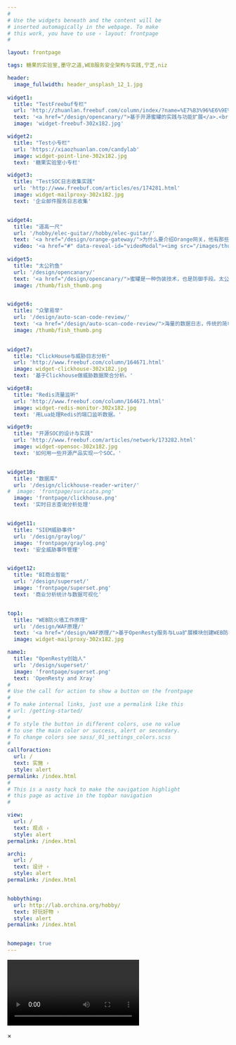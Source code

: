 ```yaml
---
#
# Use the widgets beneath and the content will be
# inserted automagically in the webpage. To make
# this work, you have to use › layout: frontpage
#

layout: frontpage

tags: 糖果的实验室,墨守之道,WEB服务安全架构与实践,宁芝,niz

header:
  image_fullwidth: header_unsplash_12_1.jpg
  
widget1:
  title: "TestFreebuf专栏"
  url: 'http://zhuanlan.freebuf.com/column/index/?name=%E7%B3%96%E6%9E%9C%E5%AE%9E%E9%AA%8C%E5%AE%A4'
  text: '<a href="/design/opencanary/">基于开源蜜罐的实践与功能扩展</a>.<br/>'
  image: 'widget-freebuf-302x182.jpg'

widget2:
  title: "Test小专栏"
  url: 'https://xiaozhuanlan.com/candylab'
  image: widget-point-line-302x182.jpg  
  text: '糖果实验室小专栏'

widget3:
  title: "TestSOC日志收集实践"
  url: 'http://www.freebuf.com/articles/es/174281.html'
  image: widget-mailproxy-302x182.jpg
  text: '企业邮件服务日志收集'


widget4:
  title: "道高一尺"
  url: '/hobby/elec-guitar//hobby/elec-guitar/'
  text: '<a href="/design/orange-gateway/">为什么要介绍Orange网关，他有那些特色的地方，值得我们去借鉴和学习？</a><br/>'
  video: '<a href="#" data-reveal-id="videoModal"><img src="/images/thumb/orange_thumb.png" width="302" height="182" alt=""/></a>'
   
widget5:
  title: "太公钓鱼"
  url: '/design/opencanary/'
  text: '<a href="/design/opencanary/">蜜罐是一种伪装技术，也是防御手段。太公钓鱼，愿者上勾。</a><br/>'
  image: /thumb/fish_thumb.png  


widget6:
  title: "众擎易举"
  url: '/design/auto-scan-code-review/'
  text: '<a href="/design/auto-scan-code-review/">海量的数据日志，传统的简单说法不适用，神经网络方法来分析。</a><br/>'
  image: /thumb/fish_thumb.png  

  
widget7:
  title: "ClickHouse与威胁日志分析"
  url: 'http://www.freebuf.com/column/164671.html'
  image: widget-clickhouse-302x182.jpg
  text: '基于Clickhouse做威胁数据聚合分析。'

widget8:
  title: "Redis流量监听"
  url: 'http://www.freebuf.com/column/164671.html'
  image: widget-redis-monitor-302x182.jpg
  text: '用Lua处理Redis的端口监听数据。'

widget9:
  title: "开源SOC的设计与实践"
  url: 'http://www.freebuf.com/articles/network/173282.html'
  image: widget-opensoc-302x182.jpg
  text: '如何用一些开源产品实现一个SOC。'


widget10:
  title: "数据库"
  url: '/design/clickhouse-reader-writer/'
#  image: 'frontpage/suricata.png' 
  image: 'frontpage/clickhouse.png' 
  text: '实时日志查询分析处理'


widget11:
  title: "SIEM威胁事件"
  url: '/design/graylog/'
  image: 'frontpage/graylog.png' 
  text: '安全威胁事件管理'


widget12:
  title: "BI商业智能"
  url: '/design/superset/'
  image: 'frontpage/superset.png'
  text: '商业分析统计与数据可视化'


top1:
  title: "WEB防火墙工作原理"
  url: '/design/WAF原理/'
  text: '<a href="/design/WAF原理/">基于OpenResty服务与Lua扩展模块创建WEB防护业务的工作原理。</a><br/>'
  image: widget-mailproxy-302x182.jpg

name1:
  title: "OpenResty创始人"
  url: '/design/superset/'
  image: 'frontpage/superset.png'
  text: 'OpenResty and Xray'
#
# Use the call for action to show a button on the frontpage
#
# To make internal links, just use a permalink like this
# url: /getting-started/
#
# To style the button in different colors, use no value
# to use the main color or success, alert or secondary.
# To change colors see sass/_01_settings_colors.scss
#
callforaction:
  url: / 
  text: 实施 ›
  style: alert
permalink: /index.html
#
# This is a nasty hack to make the navigation highlight
# this page as active in the topbar navigation
#

view:
  url: / 
  text: 观点 ›
  style: alert
permalink: /index.html

archi:
  url: / 
  text: 设计 ›
  style: alert
permalink: /index.html


hobbything:
  url: http://lab.orchina.org/hobby/ 
  text: 好玩好物 ›
  style: alert
permalink: /index.html


homepage: true
---
```





<div id="videoModal" class="reveal-modal large" data-reveal="">

  <div class="flex-video widescreen vimeo" >
  <video id="marioid" src="" controls="controls" onmouseover="this.play()" onmouseout="this.pause()" autobuffer="true">您的浏览器不支持 video 标签。</video>



  </div>

  <a class="close-reveal-modal">&#215;</a>
</div>


<script src="/assets/js/cdn/jquery.min.js"></script>
<script>

$(".close-reveal-modal").on('click',function(){
    console.log('strat');
    var vid = document.getElementById("marioid");
    console.log(vid)
    vid.pause();
    vid.onpause = function() {
        console.log("pause");
    };
    console.log('end');
//    event.stopPropagation();
});

</script>



<meta name="keywords" content="糖果实验室,安全博客,freebuf">






